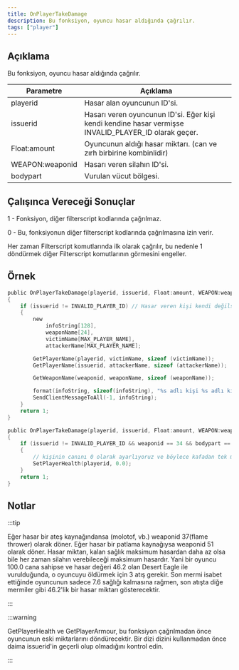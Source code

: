 ```yaml
---
title: OnPlayerTakeDamage
description: Bu fonksiyon, oyuncu hasar aldığında çağrılır. 
tags: ["player"]
---
```


## Açıklama

Bu fonksiyon, oyuncu hasar aldığında çağrılır. 

| Parametre       | Açıklama                                                                                                                          |
|-----------------|-----------------------------------------------------------------------------------------------------------------------------------|
| playerid        | Hasar alan oyuncunun ID'si.                                                                                                       |
| issuerid        | Hasarı veren oyuncunun ID'si. Eğer kişi kendi kendine hasar vermişse INVALID_PLAYER_ID olarak geçer.                              |
| Float:amount    | Oyuncunun aldığı hasar miktarı. (can ve zırh birbirine kombinlidir)                                                               |
| WEAPON:weaponid | Hasarı veren silahın ID'si.                                                                                                       |
| bodypart        | Vurulan vücut bölgesi. |

## Çalışınca Vereceği Sonuçlar

1 - Fonksiyon, diğer filterscript kodlarında çağrılmaz. 

0 - Bu, fonksiyonun diğer filterscript kodlarında çağrılmasına izin verir. 

Her zaman Filterscript komutlarında ilk olarak çağrılır, bu nedenle 1 döndürmek diğer Filterscript komutlarının görmesini engeller. 

## Örnek

```c
public OnPlayerTakeDamage(playerid, issuerid, Float:amount, WEAPON:weaponid, bodypart)|
{
    if (issuerid != INVALID_PLAYER_ID) // Hasar veren kişi kendi değilse...
    {
        new
            infoString[128],
            weaponName[24],
            victimName[MAX_PLAYER_NAME],
            attackerName[MAX_PLAYER_NAME];

        GetPlayerName(playerid, victimName, sizeof (victimName));
        GetPlayerName(issuerid, attackerName, sizeof (attackerName));

        GetWeaponName(weaponid, weaponName, sizeof (weaponName));

        format(infoString, sizeof(infoString), "%s adlı kişi %s adlı kişiye %.0f hasar verdi, silah: %s, vücut bölgesi: %d", attackerName,  victimName, amount, weaponName, bodypart);
        SendClientMessageToAll(-1, infoString);
    }
    return 1;
}

public OnPlayerTakeDamage(playerid, issuerid, Float:amount, WEAPON:weaponid, bodypart)
{
    if (issuerid != INVALID_PLAYER_ID && weaponid == 34 && bodypart == 9) // Hasar veren kişi kendi değilse, silah ID'si keskin nişancı tüfeğine (34) eşitse ve vurulan vücut parçası 9 ise...
    {
        // kişinin canını 0 olarak ayarlıyoruz ve böylece kafadan tek mermi ile ölmüş oluyor.
        SetPlayerHealth(playerid, 0.0);
    }
    return 1;
}
```

## Notlar

:::tip

Eğer hasar bir ateş kaynağındansa (molotof, vb.) weaponid 37(flame thrower) olarak döner. Eğer hasar bir patlama kaynağıysa weaponid 51 olarak döner. Hasar miktarı, kalan sağlık maksimum hasardan daha az olsa bile her zaman silahın verebileceği maksimum hasardır. Yani bir oyuncu 100.0 cana sahipse ve hasar değeri 46.2 olan Desert Eagle ile vurulduğunda, o oyuncuyu öldürmek için 3 atış gerekir. Son mermi isabet ettiğinde oyuncunun sadece 7.6 sağlığı kalmasına rağmen, son atışta diğe mermiler gibi 46.2'lik bir hasar miktarı gösterecektir. 

:::

:::warning

GetPlayerHealth ve GetPlayerArmour, bu fonksiyon çağrılmadan önce oyuncunun eski miktarlarını döndürecektir. Bir dizi dizini kullanmadan önce daima issuerid'in geçerli olup olmadığını kontrol edin. 

:::
